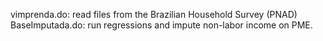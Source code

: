 vimprenda.do: read files from the Brazilian Household Survey (PNAD)
BaseImputada.do: run regressions and impute non-labor income on PME.
